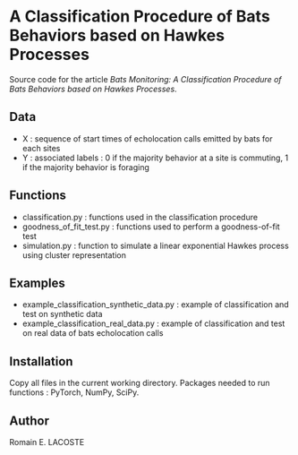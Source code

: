 # A Classification Procedure of Bats Behaviors based on Hawkes Processes

Source code for the article *Bats Monitoring: A Classification Procedure of Bats Behaviors based on Hawkes Processes*.

## Data

- X : sequence of start times of echolocation calls emitted by bats for each sites
- Y : associated labels : 0 if the majority behavior at a site is commuting, 1 if the majority behavior is foraging

## Functions 

- classification.py : functions used in the classification procedure
- goodness_of_fit_test.py : functions used to perform a goodness-of-fit test
- simulation.py : function to simulate a linear exponential Hawkes process using cluster representation

## Examples

- example_classification_synthetic_data.py : example of classification and test on synthetic data
- example_classification_real_data.py : example of classification and test on real data of bats echolocation calls

## Installation 

Copy all files in the current working directory.
Packages needed to run functions : PyTorch, NumPy, SciPy.

## Author

Romain E. LACOSTE
